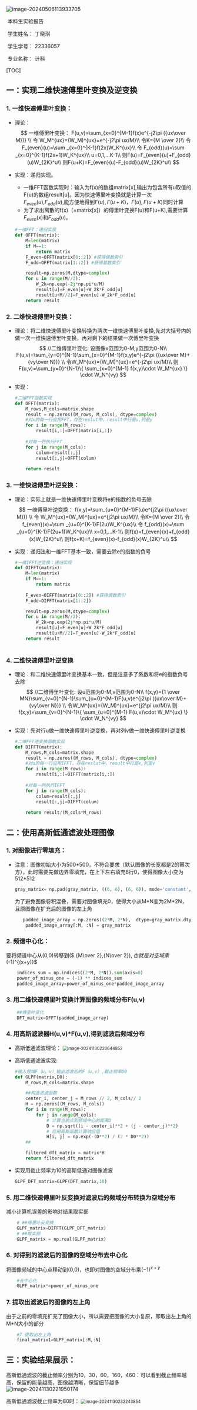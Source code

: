 

![image-20240506113933705](C:\Users\丁晓琪\AppData\Roaming\Typora\typora-user-images\image-20240506113933705.png)

 

 

​												本科生实验报告

​										学生姓名：      丁晓琪

​										学生学号：       22336057

​										专业名称：	计科

[TOC]

## 一：实现二维快速傅里叶变换及逆变换

### 1. 一维快速傅里叶变换：

* 理论：
  $$
  一维傅里叶变换：
  F(u,v)=\sum_{x=0}^{M-1}f(x)e^{-j2\pi ({ux\over M})} \\
  令 W_M^{ux}=(W_M)^{ux}=e^{-j2\pi ux/M}\\
  令K={M \over 2}\\
  令 F_{even}(u)=\sum _{x=0}^{K-1}f(2x)W_K^{ux}\\
  令 F_{odd}(u)=\sum _{x=0}^{K-1}f(2x+1)W_K^{ux}\\
  u=0,1,...K-1\\
  则F(u)=F_{even}(u)+F_{odd}(u)W_{2K}^u\\
  则F(u+K)=F_{even}(u)-F_{odd}(u)W_{2K}^u\\
  $$
  
* 实现：递归实现。

  * 一维FFT函数实现时：输入为f(x)的数组matrix[x],输出为包含所有u取值的F(u)的数组result[u]。因为快速傅里叶变换就是计算一次$F_{even}(u)$,$F_{odd}(u)$,能方便地得到$F(u),F(u+K)$，$F(u),F(u+K)$同时计算
  * 为了求出离散的f(x)（=matrix[x]）的傅里叶变换F(u)和F(u+K),需要计算$F_{even}(x)$和$F_{odd}(u)$。

  ```python
  #一维FFT：递归实现
  def OFFT(matrix):
      M=len(matrix)
      if M==1:
          return matrix
      F_even=OFFT(matrix[0::2]) #获得偶数索引
      F_odd=OFFT(matrix[1::2]) #获得基数索引
  
      result=np.zeros(M,dtype=complex)
      for u in range(M//2):
          W_2k=np.exp(-2j*np.pi*u/M)
          result[u]=F_even[u]+W_2k*F_odd[u]
          result[u+M//2]=F_even[u]-W_2k*F_odd[u]
      return result
  ```


### 2. 二维快速傅里叶变换：

* 理论：将二维快速傅里叶变换转换为两次一维快速傅里叶变换,先对大括号内的做一次一维快速傅里叶变换，再对剩下的结果做一次傅里叶变换
  $$
  //二维傅里叶变化: 设图像x范围为0-M,y范围为0-N\\
  F(u,v)=\sum_{y=0}^{N-1}\sum_{x=0}^{M-1}f(x,y)e^{-j2\pi ({ux\over M}+{vy\over N})} \\
  令W_M^{ux}=(W_M)^{ux}=e^{-j2\pi ux/M}\\
  则 F(u,v)=\sum_{y=0}^{N-1}\{ \sum_{x=0}^{M-1} f(x,y)\cdot W_M^{ux} \} \cdot W_N^{vy}
  $$

* 实现：

  ```python
  #二维FFT函数实现
  def DFFT(matrix):
      M_rows,M_cols=matrix.shape
      result = np.zeros((M_rows, M_cols), dtype=complex)
      #对x的每一行应用FFT，存在reslut中，result中行是u,列是y
      for i in range(M_rows):
          result[i,:]=OFFT(matrix[i,:])
      
      #对每一列执行FFT
      for j in range(M_cols):
          colum=result[:,j]
          result[:,j]=OFFT(colum)
      
      return result
  ```

  

### 3. 一维快速傅里叶逆变换：

* 理论：实际上就是一维快速傅里叶变换将e的指数的负号去除
  $$
  一维傅里叶逆变换：
  f(x,y)=\sum_{u=0}^{M-1}F(u)e^{j2\pi ({ux\over M})} \\
  令 W_M^{ux}=(W_M)^{ux}=e^{j2\pi ux/M}\\
  令K={M \over 2}\\
  令 f_{even}(x)=\sum _{u=0}^{K-1}F(2u)W_K^{ux}\\
  令 f_{odd}(x)=\sum _{u=0}^{K-1}F(2u+1)W_K^{ux}\\
  x=0,1,...K-1\\
  则f(x)=f_{even}(x)+f_{odd}(x)W_{2K}^u\\
  则f(x+K)=f_{even}(x)-f_{odd}(x)W_{2K}^u\\
  $$
  
* 实现：递归法和一维FFT基本一致，需要去除e的指数的负号

  ```python
  #一维IFFT逆变换：递归实现
  def OIFFT(matrix):
      M=len(matrix)
      if M==1:
          return matrix
      
      F_even=OIFFT(matrix[0::2]) #获得偶数索引
      F_odd=OIFFT(matrix[1::2])
  
      result=np.zeros(M,dtype=complex)
      for u in range(M//2):
          W_2k=np.exp(2j*np.pi*u/M)
          result[u]=F_even[u]+W_2k*F_odd[u]
          result[u+M//2]=F_even[u]-W_2k*F_odd[u]
      return result
   
  ```

### 4. 二维快速傅里叶逆变换

* 理论：和二维快速傅里叶变换基本一致，但是注意多了系数和将e的指数负号去除
  $$
  //二维傅里叶变化: 设u范围为0-M,v范围为0-N\\
  f(x,y)={1 \over MN}\sum_{v=0}^{N-1}\sum_{u=0}^{M-1}F(u,v)e^{j2\pi ({ux\over M}+{vy\over N})} \\
  令W_M^{ux}=(W_M)^{ux}=e^{j2\pi ux/M}\\
  则 f(x,y)=\sum_{v=0}^{N-1}\{ \sum_{u=0}^{M-1} F(u,v)\cdot W_M^{ux} \} \cdot W_N^{vy}
  $$

* 实现：先对行u做一维快速傅里叶逆变换，再对列v做一维快速傅里叶逆变换

  ```python
  #二维FFT逆变换函数实现
  def DIFFT(matrix):
      M_rows,M_cols=matrix.shape
      result = np.zeros((M_rows, M_cols), dtype=complex)
      #对u的每一行应用IFFT，存在reslut中，result中行是x,列是v
      for i in range(M_rows):
          result[i,:]=OIFFT(matrix[i,:])
      
      #对每一列执行IFFT
      for j in range(M_cols):
          colum=result[:,j]
          result[:,j]=OIFFT(colum)
      
      return result/(M_cols*M_rows)
  ```

## 二：使用高斯低通滤波处理图像

### 1. 对图像进行零填充：

* 注意：图像初始大小为500*500，不符合要求（默认图像的长宽都是2的幂次方），此时需要先做边界零填充，在上下左右填充6行0，使得图像大小变为512\*512

  ```python
  gray_matrix= np.pad(gray_matrix, ((6, 6), (6, 6)), mode='constant', constant_values=0)# 要转为512*512
  ```

  为了避免图像卷积混叠，需要对图像填充0，使得大小从M*N变为2M\*2N，且原图像在扩充后的图像的左上角

  ```python
     padded_image_array = np.zeros((2*M, 2*N), 	dtype=gray_matrix.dtype)
      padded_image_array[:M, :N] = gray_matrix
  ```

### 2. 频谱中心化：

要将频谱中心从(0,0)转移到($ {M\over 2},{N\over 2}$),也就是对空域乘$(-1)^{(x+y)}$

```python
    indices_sum = np.indices((2*M, 2*N)).sum(axis=0)
    power_of_minus_one = (-1) ** indices_sum
    padded_image_array=power_of_minus_one*padded_image_array
```

### 3. 用二维快速傅里叶变换计算图像的频域分布F(u,v)

```python
    ##傅里叶变化
    DFT_matrix=DFFT(padded_image_array)
```

### 4. 用高斯滤波器H(u,v)*F(u,v),得到滤波后频域分布

* 高斯低通滤波理论：
  <img src="C:/Users/丁晓琪/AppData/Roaming/Typora/typora-user-images/image-20241130220644852.png" alt="image-20241130220644852" style="zoom:80%;" />

* 高斯低通滤波实现:

  ```python
  #输入频域F（u，v）输出滤波后的F（u,v）,截止频率D0
  def GLPF(matrix,D0):
      M_rows,M_cols=matrix.shape
  
      ##构造滤波函数
      center_i, center_j = M_rows // 2, M_cols// 2
      H = np.zeros((M_rows, M_cols))
      for i in range(M_rows):
          for j in range(M_cols):
              # 计算当前点到频域中心的距离D
              D = np.sqrt((i - center_i)**2 + (j - center_j)**2)
              # 应用高斯函数计算响应值
              H[i, j] = np.exp(-(D**2) / (2 * D0**2))
      ##    
  
      filtered_dft_matrix = matrix*H
      return filtered_dft_matrix
  ```

* 实现用截止频率为10的高斯低通对图像滤波

  ```python
  GLPF_DFT_matrix=GLPF(DFT_matrix,10)
  ```

### 5. 用二维快速傅里叶反变换对滤波后的频域分布转换为空域分布

减小计算机误差的影响对结果取实部

```python
    # ##傅里叶反变换
    GLPF_matrix=DIFFT(GLPF_DFT_matrix)
    # ##取实部
    GLPF_matrix = np.real(GLPF_matrix)
```

### 6. 对得到的滤波后的图像的空域分布去中心化

将图像频域的中心点移动到(0,0)，也即对图像的空域分布乘$(-1)^{x+y}$

```python
    #去中心化
    GLPF_matrix*=power_of_minus_one
```

### 7. 提取出滤波后的图像的左上角

由于之前的零填充扩充了图像大小，所以需要把图像的大小复原，即取出左上角的M\*N大小的部分

```python
    #7 提取出左上角
    final_matrix1=GLPF_matrix[:M,:N]
```

## 三：实验结果展示：

高斯低通滤波的截止频率分别为10，30，60，160，460：可以看到截止频率越高，保留的能量越高，图像越清晰，保留细节越多
![image-20241130221950174](C:/Users/丁晓琪/AppData/Roaming/Typora/typora-user-images/image-20241130221950174.png)

高斯低通滤波截止频率为80时：
<img src="C:/Users/丁晓琪/AppData/Roaming/Typora/typora-user-images/image-20241130232243854.png" alt="image-20241130232243854" style="zoom:80%;" />